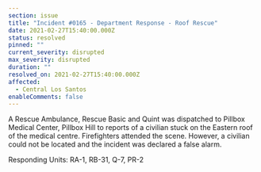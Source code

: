 ```yaml
---
section: issue
title: "Incident #0165 - Department Response - Roof Rescue"
date: 2021-02-27T15:40:00.000Z
status: resolved
pinned: ""
current_severity: disrupted
max_severity: disrupted
duration: ""
resolved_on: 2021-02-27T15:40:00.000Z
affected:
  - Central Los Santos
enableComments: false
---
```

A Rescue Ambulance, Rescue Basic and Quint was dispatched to Pillbox Medical Center, Pillbox Hill to reports of a civilian stuck on the Eastern roof of the medical centre. Firefighters attended the scene. However, a civilian could not be located and the incident was declared a false alarm.

Responding Units: RA-1, RB-31, Q-7, PR-2